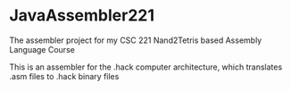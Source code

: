 # JavaAssembler221
 The assembler project for my CSC 221 Nand2Tetris based Assembly Language Course


This is an assembler for the .hack computer architecture, which translates .asm files to .hack binary files

